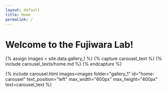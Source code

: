 ```yaml
---
layout: default
title: Home
permalink: /
---
```

# Welcome to the Fujiwara Lab!
{% assign images = site.data.gallery_1 %}
{% capture carousel_text %}
  {% include carousel_texts/home.md %}
{% endcapture %}

{% include carousel.html
   images=images
   folder="gallery_1"
   id="home-carousel"
   text_position="left"
   max_width="600px"
   max_height="400px"
   text=carousel_text
%}


